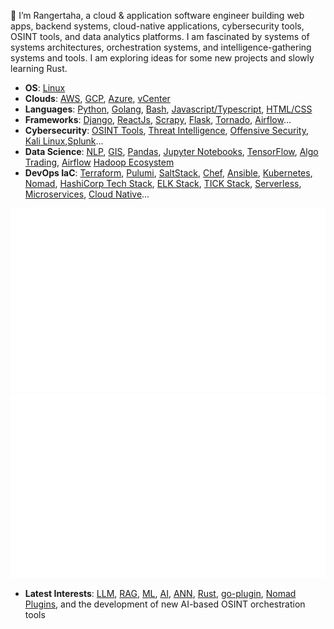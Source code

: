 
👋 I’m Rangertaha, a cloud & application software engineer building web apps, backend systems, cloud-native applications, cybersecurity tools, OSINT tools, and data analytics platforms.  I am fascinated by systems of systems architectures, orchestration systems, and intelligence-gathering systems and tools. I am exploring ideas for some new projects and slowly learning Rust.

* **OS**: [Linux]()
* **Clouds**: [AWS](https://aws.amazon.com/), [GCP](https://cloud.google.com/), [Azure](https://azure.microsoft.com), [vCenter](https://www.vmware.com/products/cloud-infrastructure/vcenter)
* **Languages**: [Python](https://www.python.org/), [Golang](), [Bash](), [Javascript/Typescript](), [HTML/CSS]()
* **Frameworks**: [Django](), [ReactJs](), [Scrapy](), [Flask](), [Tornado](), [Airflow]()...
* **Cybersecurity**: [OSINT Tools](), [Threat Intelligence](), [Offensive Security](https://www.offsec.com/), [Kali Linux](),[Splunk]()...
* **Data Science**: [NLP](https://www.nltk.org/), [GIS](), [Pandas](https://pandas.pydata.org/), [Jupyter Notebooks](https://[jupyter](https://jupyter.org/).org/), [TensorFlow](https://www.tensorflow.org/),  [Algo Trading](), [Airflow]() [Hadoop Ecosystem]()
* **DevOps IaC**: [Terraform](), [Pulumi](), [SaltStack](), [Chef](), [Ansible](), [Kubernetes](), [Nomad](), [HashiCorp Tech Stack](), [ELK Stack](), [TICK Stack](), [Serverless](), [Microservices](), [Cloud Native]()...

<a href="https://github.com/rangertaha/rangertaha">
<img src="https://github.com/rangertaha/rangertaha/blob/main/stats/overview.svg" />
<img src="https://github.com/rangertaha/rangertaha/blob/main/stats/languages.svg#gh-dark-mode-only" />
</a>


* **Latest Interests**: [LLM](https://en.wikipedia.org/wiki/Large_language_model), [RAG](https://en.wikipedia.org/wiki/Retrieval-augmented_generation), [ML](https://en.wikipedia.org/wiki/Machine_learning), [AI](https://en.wikipedia.org/wiki/Artificial_intelligence), [ANN](https://en.wikipedia.org/wiki/Neural_network_(machine_learning)), [Rust](https://www.rust-lang.org/), [go-plugin](https://github.com/hashicorp/go-plugin), [Nomad Plugins](https://developer.hashicorp.com/nomad/docs/concepts/plugins), and the development of new AI-based OSINT orchestration tools

